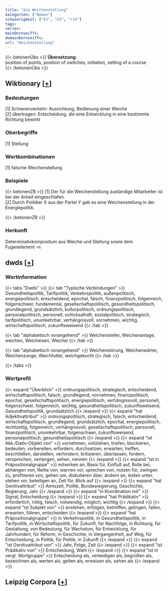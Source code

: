 ```yaml
---
title: "die Weichenstellung"
kategorien: ["Nomen"]
schwierigkeit: ["k2", "h3", "r14"]
tags:
series:
mainDornseiffs:
domainDornseiffs:
url: "Weichenstellung"
---
```


{{< betonenÜbs >}}
**Übersetzung:**  
position of points, position of switches, initiation, setting  of a course  
{{< /betonenÜbs >}}

## Wiktionary [[+](https://de.wiktionary.org/wiki/Weichenstellung)]

### Bedeutungen
[1] Schienenverkehr: Ausrichtung, Bedienung einer Weiche  
[2] übertragen: Entscheidung, die eine Entwicklung in eine bestimmte Richtung bewirkt  

### Oberbegriffe
[1] Stellung  

### Wortkombinationen
[1] falsche Weichenstellung  

### Beispiele
{{< betonenZB >}}
[1] Der für die Weichenstellung zuständige Mitarbeiter ist bei der Arbeit eingeschlafen.  
[2] Durch Politiker X aus der Partei Y gab es eine Weichenstellung in der Energiepolitik.  

{{< /betonenZB >}}
### Herkunft
Determinativkompositum aus Weiche und Stellung sowie dem Fugenelement -n  



## dwds [[+](https://www.dwds.de/wb/Weichenstellung)]

### Wortinformation
{{< tabs "Dwds" >}}
{{< tab "Typische Verbindungen" >}}
Gesundheitspolitik, Tarifpolitik, Verkehrspolitik, außenpolitisch, energiepolitisch, entscheidend, epochal, falsch, finanzpolitisch, folgenreich, folgenschwer, fundamental, gesellschaftspolitisch, gesundheitspolitisch, grundlegend, grundsätzlich, kulturpolitisch, ordnungspolitisch, personalpolitisch, personell, schicksalhaft, sozialpolitisch, strategisch, tarifpolitisch, unumkehrbar, verhängnisvoll, vornehmen, wichtig, wirtschaftspolitisch, zukunftsweisend
{{< /tab >}}

{{< tab "alphabetisch vorangehend" >}}
Weichensteller, Weichenanlage, weichen, Weicheisen, Weichei
{{< /tab >}}

{{< tab "alphabetisch vorangehend" >}}
Weichenstörung, Weichenwärter, Weichenzunge, Weichfutter, weichgekocht
{{< /tab >}}

{{< /tabs >}}

### Wortprofil
{{< expand "Überblick" >}} ordnungspolitisch, strategisch, entscheidend, wirtschaftspolitisch, falsch, grundlegend, vornehmen, finanzpolitisch, epochal, gesellschaftspolitisch, energiepolitisch, verhängnisvoll, personell, folgenschwer, folgenreich, wichtig, gesundheitspolitisch, zukunftsweisend, Gesundheitspolitik, grundsätzlich {{< /expand >}}
{{< expand "hat Adjektivattribut" >}} ordnungspolitisch, strategisch, falsch, entscheidend, wirtschaftspolitisch, grundlegend, grundsätzlich, epochal, energiepolitisch, rechtzeitig, folgenreich, verhängnisvoll, gesellschaftspolitisch, personell, finanzpolitisch, unumkehrbar, folgenschwer, zukunftsweisend, personalpolitisch, gesundheitspolitisch {{< /expand >}}
{{< expand "ist Akk./Dativ-Objekt von" >}} vornehmen, vollziehen, triefen, blockieren, bedeuten, vorbereiten, erfordern, durchsetzen, erwarten, treffen, beschließen, darstellen, verhindern, kritisieren, überlassen, fordern, versprechen, verlangen, sehen, nennen {{< /expand >}}
{{< expand "ist in Präpositionalgruppe" >}} mitwirken an, Basis für, Einfluß auf, Rolle bei, abhängen von, Reihe von, warnen vor, sprechen von, nutzen für, zwingen zu, profitieren von, gehen um, diskutieren über, ändern an, leiden unter, stehen vor, beteiligen an, Zeit für, Blick auf {{< /expand >}}
{{< expand "hat Genitivattribut" >}} Amtszeit, Politik, Bundesregierung, Geschichte, Regierung, Jahr {{< /expand >}}
{{< expand "in Koordination mit" >}} Signal, Entscheidung {{< /expand >}}
{{< expand "hat Prädikativ" >}} erforderlich, nötig, falsch, notwendig, möglich, wichtig {{< /expand >}}
{{< expand "ist Subjekt von" >}} anstehen, erfolgen, betreffen, gelingen, fallen, erwarten, führen, entscheiden {{< /expand >}}
{{< expand "hat Präpositionalgruppe" >}} in Verkehrspolitik, in Gesundheitspolitik, in Tarifpolitik, in Wirtschaftspolitik, für Zukunft, für Nachfolge, in Richtung, für Gestaltung, von Bedeutung, für Wachstum, für Entwicklung, für Jahrhundert, für Reform, in Geschichte, in Vergangenheit, auf Weg, für Entscheidung, in Politik, für Politik, in Zukunft {{< /expand >}}
{{< expand "ist Genitivattribut von" >}} Jahr, Folge, Zeit {{< /expand >}}
{{< expand "ist Prädikativ von" >}} Entscheidung, Wahl {{< /expand >}}
{{< expand "ist in vergl. Wortgruppe" >}} Entscheidung als, verteidigen als, begrüßen als, bezeichnen als, werten als, gelten als, erweisen als, sehen als {{< /expand >}}

## Leipzig Corpora [[+](https://corpora.uni-leipzig.de/en/res?word=Weichenstellung&corpusId=deu_newscrawl-public_2018)]

